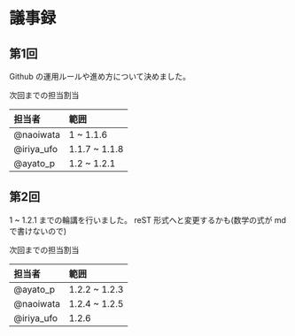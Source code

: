 # 議事録

## 第1回
Github の運用ルールや進め方について決めました。

次回までの担当割当

|   担当者   |     範囲    |
|:-----------|:------------|
| @naoiwata  |1 ~ 1.1.6    |
| @iriya_ufo |1.1.7 ~ 1.1.8|
| @ayato_p   |1.2 ~ 1.2.1  |

## 第2回
1 ~ 1.2.1 までの輪講を行いました。
reST 形式へと変更するかも(数学の式が md で書けないので)

次回までの担当割当

|   担当者   |     範囲    |
|:-----------|:------------|
| @ayato_p   |1.2.2 ~ 1.2.3|
| @naoiwata  |1.2.4 ~ 1.2.5|
| @iriya_ufo |1.2.6        |
